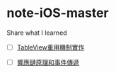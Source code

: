 # note-iOS-master
Share what I learned

- [ ] [TableView重用機制實作](https://github.com/htaiwan/note-iOS-master/blob/master/TableView%E9%87%8D%E7%94%A8%E6%A9%9F%E5%88%B6%E5%AF%A6%E4%BD%9C.md)
- [ ] [響應鏈原理和事件傳遞](https://github.com/htaiwan/note-iOS-master/blob/master/%E9%9F%BF%E6%87%89%E9%8F%88%E5%8E%9F%E7%90%86%E5%92%8C%E4%BA%8B%E4%BB%B6%E5%82%B3%E9%81%9E.md)

